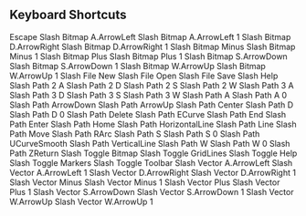 ## Keyboard Shortcuts

Escape
Slash Bitmap A.ArrowLeft
Slash Bitmap A.ArrowLeft 1
Slash Bitmap D.ArrowRight
Slash Bitmap D.ArrowRight 1
Slash Bitmap Minus
Slash Bitmap Minus 1
Slash Bitmap Plus
Slash Bitmap Plus 1
Slash Bitmap S.ArrowDown
Slash Bitmap S.ArrowDown 1
Slash Bitmap W.ArrowUp
Slash Bitmap W.ArrowUp 1
Slash File New
Slash File Open
Slash File Save
Slash Help
Slash Path 2 A
Slash Path 2 D
Slash Path 2 S
Slash Path 2 W
Slash Path 3 A
Slash Path 3 D
Slash Path 3 S
Slash Path 3 W
Slash Path A
Slash Path A 0
Slash Path ArrowDown
Slash Path ArrowUp
Slash Path Center
Slash Path D
Slash Path D 0
Slash Path Delete
Slash Path ECurve
Slash Path End
Slash Path Enter
Slash Path Home
Slash Path HorizontalLine
Slash Path Line
Slash Path Move
Slash Path RArc
Slash Path S
Slash Path S 0
Slash Path UCurveSmooth
Slash Path VerticalLine
Slash Path W
Slash Path W 0
Slash Path ZReturn
Slash Toggle Bitmap
Slash Toggle GridLines
Slash Toggle Help
Slash Toggle Markers
Slash Toggle Toolbar
Slash Vector A.ArrowLeft
Slash Vector A.ArrowLeft 1
Slash Vector D.ArrowRight
Slash Vector D.ArrowRight 1
Slash Vector Minus
Slash Vector Minus 1
Slash Vector Plus
Slash Vector Plus 1
Slash Vector S.ArrowDown
Slash Vector S.ArrowDown 1
Slash Vector W.ArrowUp
Slash Vector W.ArrowUp 1